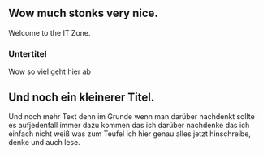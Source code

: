 ## Wow much stonks very nice.

Welcome to the IT Zone.

### Untertitel

Wow so viel geht hier ab

## Und noch ein kleinerer Titel.

Und noch mehr Text denn im Grunde wenn man darüber nachdenkt sollte es aufjedenfall immer dazu kommen das ich darüber nachdenke das ich einfach nicht weiß was zum Teufel ich hier genau alles jetzt hinschreibe, denke und auch lese.

